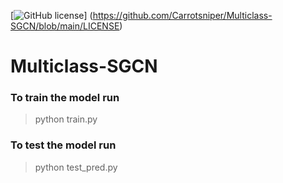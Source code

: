 [![GitHub license](https://img.shields.io/github/license/Carrotsniper/Multiclass-SGCN)] (https://github.com/Carrotsniper/Multiclass-SGCN/blob/main/LICENSE)




# Multiclass-SGCN

### To train the model run 
> python train.py

### To test the model run  
> python test_pred.py
